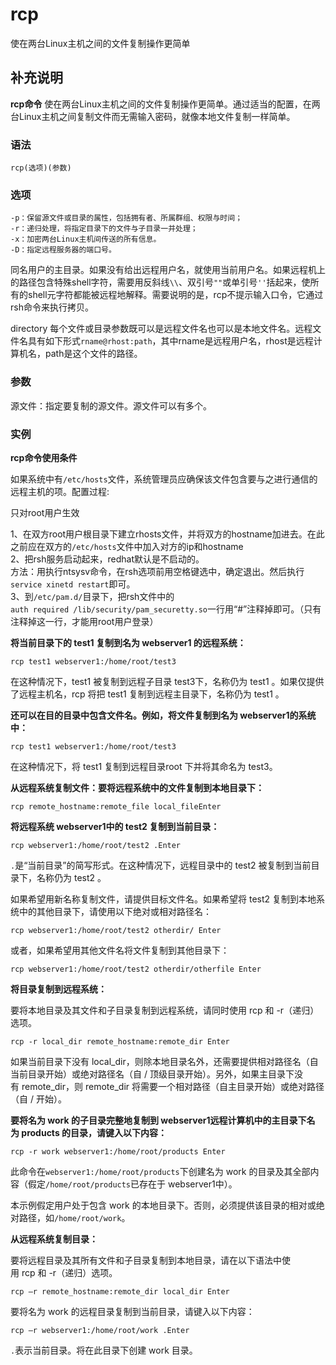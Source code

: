 rcp
===

使在两台Linux主机之间的文件复制操作更简单

## 补充说明

**rcp命令** 使在两台Linux主机之间的文件复制操作更简单。通过适当的配置，在两台Linux主机之间复制文件而无需输入密码，就像本地文件复制一样简单。

###  语法 

```
rcp(选项)(参数)
```

###  选项 

```
-p：保留源文件或目录的属性，包括拥有者、所属群组、权限与时间；
-r：递归处理，将指定目录下的文件与子目录一并处理；
-x：加密两台Linux主机间传送的所有信息。
-D：指定远程服务器的端口号。
```

同名用户的主目录。如果没有给出远程用户名，就使用当前用户名。如果远程机上的路径包含特殊shell字符，需要用反斜线`\\`、双引号`""`或单引号`''`括起来，使所有的shell元字符都能被远程地解释。需要说明的是，rcp不提示输入口令，它通过rsh命令来执行拷贝。

directory 每个文件或目录参数既可以是远程文件名也可以是本地文件名。远程文件名具有如下形式`rname@rhost:path`，其中rname是远程用户名，rhost是远程计算机名，path是这个文件的路径。

###  参数 

源文件：指定要复制的源文件。源文件可以有多个。

###  实例 

 **rcp命令使用条件** 

如果系统中有`/etc/hosts`文件，系统管理员应确保该文件包含要与之进行通信的远程主机的项。配置过程:

只对root用户生效

1、在双方root用户根目录下建立rhosts文件，并将双方的hostname加进去。在此之前应在双方的`/etc/hosts`文件中加入对方的ip和hostname  
2、把rsh服务启动起来，redhat默认是不启动的。  
方法：用执行ntsysv命令，在rsh选项前用空格键选中，确定退出。然后执行`service xinetd restart`即可。  
3、到`/etc/pam.d/`目录下，把rsh文件中的`auth required /lib/security/pam_securetty.so`一行用“#”注释掉即可。（只有注释掉这一行，才能用root用户登录）

 **将当前目录下的 test1 复制到名为 webserver1 的远程系统：** 

```
rcp test1 webserver1:/home/root/test3
```

在这种情况下，test1 被复制到远程子目录 test3下，名称仍为 test1 。如果仅提供了远程主机名，rcp 将把 test1 复制到远程主目录下，名称仍为 test1 。

 **还可以在目的目录中包含文件名。例如，将文件复制到名为 webserver1的系统中：** 

```
rcp test1 webserver1:/home/root/test3
```

在这种情况下，将 test1 复制到远程目录root 下并将其命名为 test3。

 **从远程系统复制文件：要将远程系统中的文件复制到本地目录下：** 

```
rcp remote_hostname:remote_file local_fileEnter
```

 **将远程系统 webserver1中的 test2 复制到当前目录：** 

```
rcp webserver1:/home/root/test2 .Enter
```

`.`是“当前目录”的简写形式。在这种情况下，远程目录中的 test2 被复制到当前目录下，名称仍为 test2 。

如果希望用新名称复制文件，请提供目标文件名。如果希望将 test2 复制到本地系统中的其他目录下，请使用以下绝对或相对路径名：

```
rcp webserver1:/home/root/test2 otherdir/ Enter
```

或者，如果希望用其他文件名将文件复制到其他目录下：

```
rcp webserver1:/home/root/test2 otherdir/otherfile Enter
```

 **将目录复制到远程系统：** 

要将本地目录及其文件和子目录复制到远程系统，请同时使用 rcp 和 -r（递归）选项。

```
rcp -r local_dir remote_hostname:remote_dir Enter
```

如果当前目录下没有 local_dir，则除本地目录名外，还需要提供相对路径名（自当前目录开始）或绝对路径名（自 / 顶级目录开始）。另外，如果主目录下没有 remote_dir，则 remote_dir 将需要一个相对路径（自主目录开始）或绝对路径（自 / 开始）。

 **要将名为 work 的子目录完整地复制到 webserver1远程计算机中的主目录下名为 products 的目录，请键入以下内容：** 

```
rcp -r work webserver1:/home/root/products Enter
```

此命令在`webserver1:/home/root/products`下创建名为 work 的目录及其全部内容（假定`/home/root/products`已存在于 webserver1中）。

本示例假定用户处于包含 work 的本地目录下。否则，必须提供该目录的相对或绝对路径，如`/home/root/work`。

 **从远程系统复制目录：** 

要将远程目录及其所有文件和子目录复制到本地目录，请在以下语法中使用 rcp 和 -r（递归）选项。

```
rcp –r remote_hostname:remote_dir local_dir Enter
```

要将名为 work 的远程目录复制到当前目录，请键入以下内容：

```
rcp –r webserver1:/home/root/work .Enter
```

`.`表示当前目录。将在此目录下创建 work 目录。


<!-- Linux命令行搜索引擎：https://jaywcjlove.github.io/linux-command/ -->
